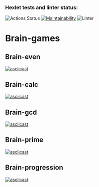 ### Hexlet tests and linter status:
![Actions Status](https://github.com/Yar56/frontend-project-lvl1/workflows/hexlet-check/badge.svg)
[![Maintainability](https://api.codeclimate.com/v1/badges/a99a88d28ad37a79dbf6/maintainability)](https://codeclimate.com/github/codeclimate/codeclimate/maintainability)
![Linter](https://github.com/Yar56/frontend-project-lvl1/workflows/Linter/badge.svg)

# Brain-games

## Brain-even 
[![asciicast](https://asciinema.org/a/skA7w85X9nDvUIepFw0gUVEJE.svg)](https://asciinema.org/a/skA7w85X9nDvUIepFw0gUVEJE)

## Brain-calc
[![asciicast](https://asciinema.org/a/tkMWNCWrD2aWHPIuzi6xXVZi3.svg)](https://asciinema.org/a/tkMWNCWrD2aWHPIuzi6xXVZi3)

## Brain-gcd
[![asciicast](https://asciinema.org/a/U4pZLQIjgJTo7tggy1AC62zVN.svg)](https://asciinema.org/a/U4pZLQIjgJTo7tggy1AC62zVN)

## Brain-prime
[![asciicast](https://asciinema.org/a/381663.svg)](https://asciinema.org/a/381663)

## Brain-progression
[![asciicast](https://asciinema.org/a/Eh1FKYY9EtOeXtzM6neKj6mrS.svg)](https://asciinema.org/a/Eh1FKYY9EtOeXtzM6neKj6mrS)